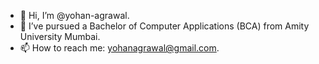 - 👋 Hi, I’m @yohan-agrawal.
- 🌱 I’ve pursued a Bachelor of Computer Applications (BCA) from Amity University Mumbai.
- 📫 How to reach me: yohanagrawal@gmail.com.
